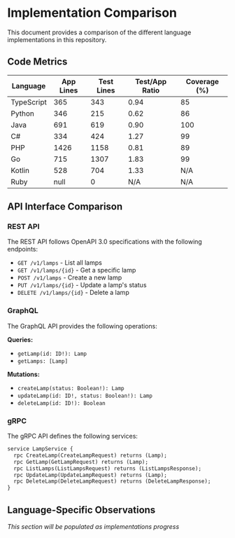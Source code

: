 # Implementation Comparison

This document provides a comparison of the different language implementations in this repository.

## Code Metrics

| Language   | App Lines | Test Lines | Test/App Ratio | Coverage (%) |
|------------|-----------|------------|---------------|--------------|
| TypeScript | 365 | 343 | 0.94 | 85 |
| Python | 346 | 215 | 0.62 | 86 |
| Java | 691 | 619 | 0.90 | 100 |
| C# | 334 | 424 | 1.27 | 99 |
| PHP | 1426 | 1158 | 0.81 | 89 |
| Go | 715 | 1307 | 1.83 | 99 |
| Kotlin | 528 | 704 | 1.33 | N/A |
| Ruby | null | 0 | N/A | N/A |
## API Interface Comparison

### REST API

The REST API follows OpenAPI 3.0 specifications with the following endpoints:

- `GET /v1/lamps` - List all lamps
- `GET /v1/lamps/{id}` - Get a specific lamp
- `POST /v1/lamps` - Create a new lamp
- `PUT /v1/lamps/{id}` - Update a lamp's status
- `DELETE /v1/lamps/{id}` - Delete a lamp

### GraphQL

The GraphQL API provides the following operations:

**Queries:**

- `getLamp(id: ID!): Lamp`
- `getLamps: [Lamp]`

**Mutations:**

- `createLamp(status: Boolean!): Lamp`
- `updateLamp(id: ID!, status: Boolean!): Lamp`
- `deleteLamp(id: ID!): Boolean`

### gRPC

The gRPC API defines the following services:

```protobuf
service LampService {
  rpc CreateLamp(CreateLampRequest) returns (Lamp);
  rpc GetLamp(GetLampRequest) returns (Lamp);
  rpc ListLamps(ListLampsRequest) returns (ListLampsResponse);
  rpc UpdateLamp(UpdateLampRequest) returns (Lamp);
  rpc DeleteLamp(DeleteLampRequest) returns (DeleteLampResponse);
}
```

## Language-Specific Observations

_This section will be populated as implementations progress_

